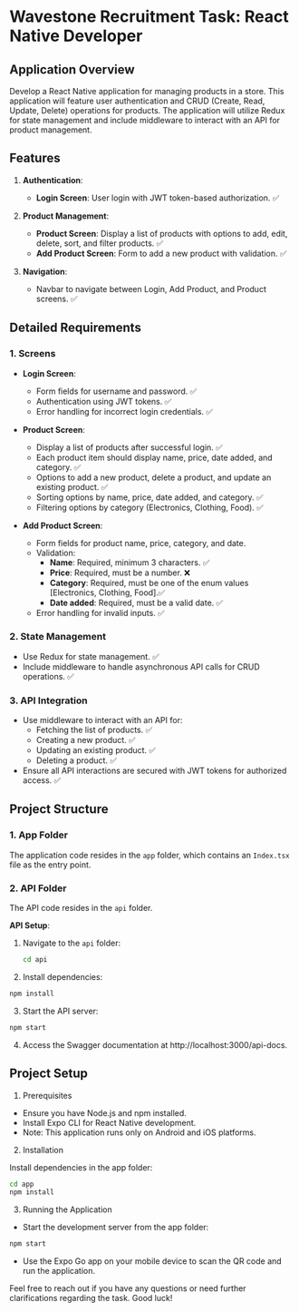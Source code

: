 # Wavestone Recruitment Task: React Native Developer

## Application Overview

Develop a React Native application for managing products in a store. This application will feature user authentication and CRUD (Create, Read, Update, Delete) operations for products. The application will utilize Redux for state management and include middleware to interact with an API for product management.

## Features

1. **Authentication**:

   - **Login Screen**: User login with JWT token-based authorization. ✅

2. **Product Management**:

   - **Product Screen**: Display a list of products with options to add, edit, delete, sort, and filter products. ✅
   - **Add Product Screen**: Form to add a new product with validation. ✅

3. **Navigation**:
   - Navbar to navigate between Login, Add Product, and Product screens. ✅

## Detailed Requirements

### 1. Screens

- **Login Screen**:

  - Form fields for username and password. ✅
  - Authentication using JWT tokens. ✅
  - Error handling for incorrect login credentials. ✅

- **Product Screen**:

  - Display a list of products after successful login. ✅
  - Each product item should display name, price, date added, and category. ✅
  - Options to add a new product, delete a product, and update an existing product. ✅
  - Sorting options by name, price, date added, and category. ✅
  - Filtering options by category (Electronics, Clothing, Food). ✅

- **Add Product Screen**:
  - Form fields for product name, price, category, and date.
  - Validation:
    - **Name**: Required, minimum 3 characters. ✅
    - **Price**: Required, must be a number. ❌
    - **Category**: Required, must be one of the enum values [Electronics, Clothing, Food].✅
    - **Date added**: Required, must be a valid date. ✅
  - Error handling for invalid inputs. ✅

### 2. State Management

- Use Redux for state management. ✅
- Include middleware to handle asynchronous API calls for CRUD operations. ✅

### 3. API Integration

- Use middleware to interact with an API for:
  - Fetching the list of products. ✅
  - Creating a new product. ✅
  - Updating an existing product. ✅
  - Deleting a product. ✅
- Ensure all API interactions are secured with JWT tokens for authorized access. ✅

## Project Structure

### 1. App Folder

The application code resides in the `app` folder, which contains an `Index.tsx` file as the entry point.

### 2. API Folder

The API code resides in the `api` folder.

**API Setup**:

1. Navigate to the `api` folder:
   ```bash
   cd api
   ```
2. Install dependencies:

```bash
npm install
```

3. Start the API server:

```bash
npm start
```

4. Access the Swagger documentation at http://localhost:3000/api-docs.

## Project Setup

1. Prerequisites

- Ensure you have Node.js and npm installed.
- Install Expo CLI for React Native development.
- Note: This application runs only on Android and iOS platforms.

2. Installation

Install dependencies in the app folder:

```bash
cd app
npm install
```

3. Running the Application

- Start the development server from the app folder:

```bash
npm start
```

- Use the Expo Go app on your mobile device to scan the QR code and run the application.

Feel free to reach out if you have any questions or need further clarifications regarding the task. Good luck!
